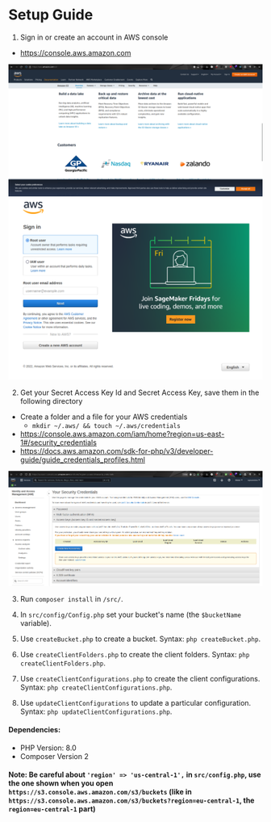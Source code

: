 # Setup Guide

1. Sign in or create an account in AWS console
- https://console.aws.amazon.com

![](docs/1.png)
![](docs/2.png)

2. Get your Secret Access Key Id and Secret Access Key, save them in the following directory
- Create a folder and a file for your AWS credentials
  - `mkdir ~/.aws/ && touch ~/.aws/credentials`
- https://console.aws.amazon.com/iam/home?region=us-east-1#/security_credentials
- https://docs.aws.amazon.com/sdk-for-php/v3/developer-guide/guide_credentials_profiles.html

![](docs/3.png)
  
3. Run `composer install` in `/src/`.


4. In `src/config/Config.php` set your bucket's name (the `$bucketName` variable). 


5. Use `createBucket.php` to create a bucket. Syntax: `php createBucket.php`.


6. Use `createClientFolders.php` to create the client folders. Syntax: `php createClientFolders.php`.


7. Use `createClientConfigurations.php` to create the client configurations. Syntax: `php createClientConfigurations.php`.


8. Use `updateClientConfigurations` to update a particular configuration. Syntax: `php updateClientConfigurations.php`.

#### Dependencies:
- PHP Version: 8.0
- Composer Version 2

#### Note: Be careful about `'region' => 'us-central-1',` in `src/config.php`, use the one shown when you open `https://s3.console.aws.amazon.com/s3/buckets` (like in `https://s3.console.aws.amazon.com/s3/buckets?region=eu-central-1`, the `region=eu-central-1` part)